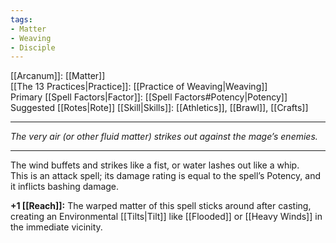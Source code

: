 ```yaml
---
tags:
- Matter
- Weaving
- Disciple
---
```


[[Arcanum]]: [[Matter]]\
[[The 13 Practices|Practice]]: [[Practice of Weaving|Weaving]]\
Primary [[Spell Factors|Factor]]: [[Spell Factors#Potency|Potency]]\
Suggested [[Rotes|Rote]] [[Skill|Skills]]: [[Athletics]], [[Brawl]], [[Crafts]]

---

_The very air (or other fluid matter) strikes out against the mage’s enemies._

---

The wind buffets and strikes like a fist, or water lashes out like a whip.\
This is an attack spell; its damage rating is equal to the spell’s Potency, and it inflicts bashing damage.

**+1 [[Reach]]:** The warped matter of this spell sticks around after casting, creating an Environmental [[Tilts|Tilt]] like [[Flooded]] or [[Heavy Winds]] in the immediate vicinity.